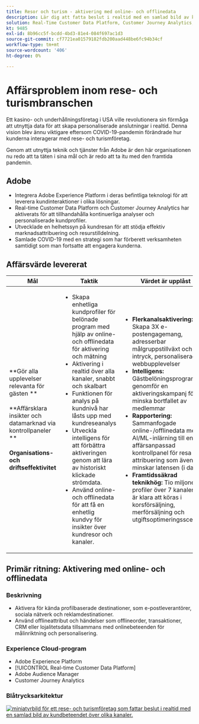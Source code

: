 ```yaml
---
title: Resor och turism - aktivering med online- och offlinedata
description: Lär dig att fatta beslut i realtid med en samlad bild av kundbeteendet över olika kanaler.
solution: Real-Time Customer Data Platform, Customer Journey Analytics, Analytics, Audience Manager, Experience Manager, Target
kt: 9485
exl-id: 8b96cc5f-bcdd-4bd3-81e4-084f697ac1d3
source-git-commit: cf7721ea01579182fdb200aad448be6fc94b34cf
workflow-type: tm+mt
source-wordcount: '406'
ht-degree: 0%

---
```


# Affärsproblem inom rese- och turismbranschen

Ett kasino- och underhållningsföretag i USA ville revolutionera sin förmåga att utnyttja data för att skapa personaliserade anslutningar i realtid.  Denna vision blev ännu viktigare eftersom COVID-19-pandemin förändrade hur kunderna interagerar med rese- och turismföretag.

Genom att utnyttja teknik och tjänster från Adobe är den här organisationen nu redo att ta täten i sina mål och är redo att ta itu med den framtida pandemin.

## Adobe

* Integrera Adobe Experience Platform i deras befintliga teknologi för att leverera kundinteraktioner i olika lösningar.
* Real-time Customer Data Platform och Customer Journey Analytics har aktiverats för att tillhandahålla kontinuerliga analyser och personaliserade kundprofiler.
* Utvecklade en helhetssyn på kundresan för att stödja effektiv marknadsattribuering och resurstilldelning.
* Samlade COVID-19 med en strategi som har förberett verksamheten samtidigt som man fortsatte att engagera kunderna.

## Affärsvärde levererat

| Mål | Taktik | Värdet är upplåst |
|---|---|---|
| **Gör alla upplevelser relevanta för gästen **<br></br>**Affärsklara insikter och datamarknad via kontrollpaneler **<br></br>**Organisations- och driftseffektivitet**</ul> | <ul><li>Skapa enhetliga kundprofiler för belönade program med hjälp av online- och offlinedata för aktivering och mätning</li><li>Aktivering i realtid över alla kanaler, snabbt och skalbart</li><li>Funktionen för analys på kundnivå har låsts upp med kundreseanalys</li><li>Utveckla intelligens för att förbättra aktiveringen genom att lära av historiskt klickade strömdata.</li><li>Använd online- och offlinedata för att få en enhetlig kundvy för insikter över kundresor och kanaler.</li></ul> | <ul><li><strong> Flerkanalsaktivering: </strong>Skapa 3X e-postengagemang, adresserbar målgruppstillväxt och ökat intryck, personaliserade webbupplevelser </li><li><strong>Intelligens: </strong>Gästbelöningsprogram genomför en aktiveringskampanj för att minska bortfallet av medlemmar</li><li><strong>Rapportering: </strong>Sammanfogade online-/offlinedata med AI/ML-inlärning till en affärsanpassad kontrollpanel för resa och attribuering som även minskar latensen (i dagar)</li><li><strong>Framtidssäkrad teknikhög: </strong>Tio miljoner profiler över 7 kanaler som är klara att köras i korsförsäljning, merförsäljning och utgiftsoptimeringsscenarier</li></ul> |

## Primär ritning: Aktivering med online- och offlinedata

### Beskrivning

<ul><li>Aktivera för kända profilbaserade destinationer, som e-postleverantörer, sociala nätverk och reklamdestinationer.</li><li>Använd offlineattribut och händelser som offlineorder, transaktioner, CRM eller lojalitetsdata tillsammans med onlinebeteenden för målinriktning och personalisering.</li></li></ul>

### Experience Cloud-program

<ul><li>Adobe Experience Platform</li><li>[!UICONTROL Real-time Customer Data Platform]</li><li>Adobe Audience Manager</li><li>Customer Journey Analytics</li></ul>

### Blåtrycksarkitektur

<a href="https://experienceleague.adobe.com/docs/blueprints-learn/architecture/audience-activation/platform-and-applications.html?lang=en"><img alt="miniatyrbild för ett rese- och turismföretag som fattar beslut i realtid med en samlad bild av kundbeteendet över olika kanaler." src="https://experienceleague.adobe.com/docs/blueprints-learn/assets/known_activation.svg" class="modal-image" /></a>
